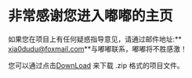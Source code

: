 #	非常感谢您进入嘟嘟的主页

如果您在项目上有任何疑惑指导意见，请通过邮件地址:** xia0dudu@foxmail.com**与嘟嘟联系，嘟嘟将不胜感激！

您可以通过点击[DownLoad](https://github.com/Mini-Dudu/ProjectPractice/archive/master.zip) 来下载 .zip 格式的项目文件。

